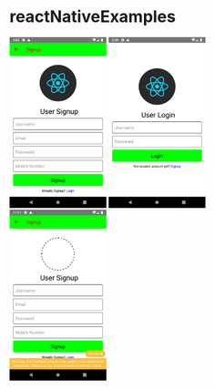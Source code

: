 # reactNativeExamples
<img src="https://github.com/AnandKumarJha/reactNativeExamples/blob/master/Screenshot_1579952006.png" width="170" height="300">
<img src="https://github.com/AnandKumarJha/reactNativeExamples/blob/master/Screenshot_1579954156.png" width="170" height="300">
<img src="https://github.com/AnandKumarJha/reactNativeExamples/blob/master/Screenshot_1579974104.png" width="170" height="300">
